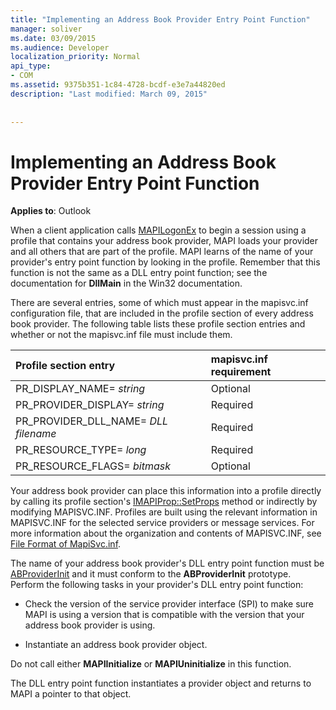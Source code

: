 ```yaml
---
title: "Implementing an Address Book Provider Entry Point Function"
manager: soliver
ms.date: 03/09/2015
ms.audience: Developer
localization_priority: Normal
api_type:
- COM
ms.assetid: 9375b351-1c84-4728-bcdf-e3e7a44820ed
description: "Last modified: March 09, 2015"
 
 
---
```


# Implementing an Address Book Provider Entry Point Function

  
  
**Applies to**: Outlook 
  
When a client application calls [MAPILogonEx](mapilogonex.md) to begin a session using a profile that contains your address book provider, MAPI loads your provider and all others that are part of the profile. MAPI learns of the name of your provider's entry point function by looking in the profile. Remember that this function is not the same as a DLL entry point function; see the documentation for **DllMain** in the Win32 documentation. 
  
There are several entries, some of which must appear in the mapisvc.inf configuration file, that are included in the profile section of every address book provider. The following table lists these profile section entries and whether or not the mapisvc.inf file must include them.
  
|**Profile section entry**|**mapisvc.inf requirement**|
|:-----|:-----|
|PR_DISPLAY_NAME= _string_ <br/> |Optional  <br/> |
|PR_PROVIDER_DISPLAY= _string_ <br/> |Required  <br/> |
|PR_PROVIDER_DLL_NAME= _DLL filename_ <br/> |Required  <br/> |
|PR_RESOURCE_TYPE= _long_ <br/> |Required  <br/> |
|PR_RESOURCE_FLAGS= _bitmask_ <br/> |Optional  <br/> |
   
Your address book provider can place this information into a profile directly by calling its profile section's [IMAPIProp::SetProps](imapiprop-setprops.md) method or indirectly by modifying MAPISVC.INF. Profiles are built using the relevant information in MAPISVC.INF for the selected service providers or message services. For more information about the organization and contents of MAPISVC.INF, see [File Format of MapiSvc.inf](file-format-of-mapisvc-inf.md).
  
The name of your address book provider's DLL entry point function must be [ABProviderInit](abproviderinit.md) and it must conform to the **ABProviderInit** prototype. Perform the following tasks in your provider's DLL entry point function: 
  
- Check the version of the service provider interface (SPI) to make sure MAPI is using a version that is compatible with the version that your address book provider is using.
    
- Instantiate an address book provider object.
    
Do not call either **MAPIInitialize** or **MAPIUninitialize** in this function. 
  
The DLL entry point function instantiates a provider object and returns to MAPI a pointer to that object. 
  

